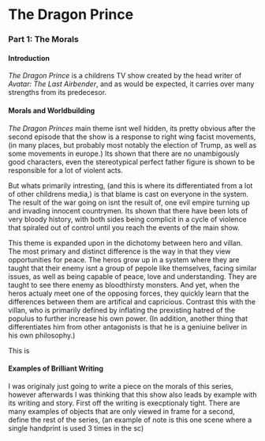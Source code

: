 # The Dragon Prince
### Part 1: The Morals

#### Introduction
*The Dragon Prince* is a childrens TV show created by the head writer of *Avatar: The Last Airbender*, and as would be expected, it carries over many strengths from its predecesor.

#### Morals and Worldbuilding
  *The Dragon Princes* main theme isnt well hidden, its pretty obvious after the second episode that the show is a response to right wing facist movements, (in many places, but probably most notably the election of Trump, as well as some movements in europe.) Its shown that there are no unambigously good characters, even the stereotypical perfect father figure is shown to be responsible for a lot of violent acts.

  But whats primarily intresting, (and this is where its differentiated from a lot of other childrens media,) is that blame is cast on everyone in the system. The result of the war going on isnt the result of, one evil empire turning up and invading innocent countrymen. Its shown that there have been lots of very bloody history, with both sides being complicit in a cycle of violence that spiraled out of control until you reach the events of the main show.

  This theme is expanded upon in the dichotomy between hero and villan. The most primary and distinct difference is the way in that they view opportunities for peace. The heros grow up in a system where they are taught that their enemy isnt a group of pepole like themselves, facing similar issues, as well as being capable of peace, love and understanding. They are taught to see there enemy as bloodthirsty monsters. And yet, when the heros actualy meet one of the opposing forces, they quickly learn that the differences between them are artifical and capricious. Contrast this with the villan, who is primarily defined by inflating the prexisting hatred of the populus to further increase his own power. (In addition, another thing that differentiates him from other antagonists is that he is a geniuine beliver in his own philosophy.)

  This is

#### Examples of Brilliant Writing

I was originaly just going to write a piece on the morals of this series, however afterwards I was thinking that this show also leads by example with its writing and story. First off the writing is execptionaly tight. There are many examples of objects that are only viewed in frame for a second, define the rest of the series, (an example of note is this one scene where a single handprint is used 3 times in the sc)
